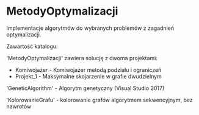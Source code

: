 # MetodyOptymalizacji
Implementacje algorytmów do wybranych problemów z zagadnień optymalizacji.

Zawartość katalogu:

'MetodyOptymalizacji' zawiera solucję z dwoma projektami:
 - Komiwojażer - Komiwojażer metodą podziału i ograniczeń
 - Projekt_1 - Maksymalne skojarzenie w grafie dwudzielnym

'GeneticAlgorithm' - Algorytm genetyczny (Visual Studio 2017)

'KolorowanieGrafu' - kolorowanie grafów algorytmem sekwencyjnym, bez nawrotów
